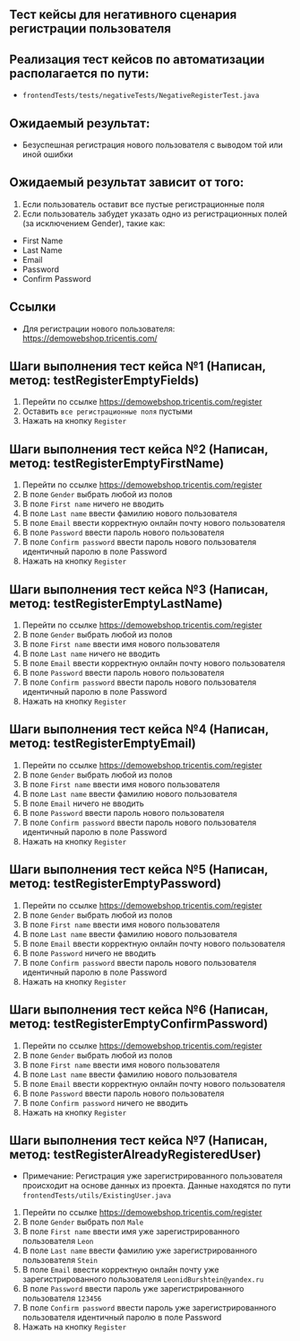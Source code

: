## Тест кейсы для негативного сценария регистрации пользователя

## Реализация тест кейсов по автоматизации располагается по пути:

- `frontendTests/tests/negativeTests/NegativeRegisterTest.java`

## Ожидаемый результат:

- Безуспешная регистрация нового пользователя с выводом той или иной ошибки

## Ожидаемый результат зависит от того:

1) Если пользователь оставит все пустые регистрационные поля
2) Если пользователь забудет указать одно из регистрационных
   полей (за исключением Gender), такие как:

- First Name
- Last Name
- Email
- Password
- Confirm Password

## Ссылки

- Для регистрации нового пользователя: https://demowebshop.tricentis.com/

## Шаги выполнения тест кейса №1 (Написан, метод: testRegisterEmptyFields)

1) Перейти по ссылке https://demowebshop.tricentis.com/register
2) Оставить `все регистрационные поля` пустыми
3) Нажать на кнопку `Register`

## Шаги выполнения тест кейса №2 (Написан, метод: testRegisterEmptyFirstName)

1) Перейти по ссылке https://demowebshop.tricentis.com/register
2) В поле `Gender` выбрать любой из полов
3) В поле `First name` ничего не вводить
4) В поле `Last name` ввести фамилию нового пользователя
5) В поле `Email` ввести корректную онлайн почту нового пользователя
6) В поле `Password` ввести пароль нового пользователя
7) В поле `Confirm password` ввести пароль нового пользователя идентичный паролю в поле Password
8) Нажать на кнопку `Register`

## Шаги выполнения тест кейса №3 (Написан, метод: testRegisterEmptyLastName)

1) Перейти по ссылке https://demowebshop.tricentis.com/register
2) В поле `Gender` выбрать любой из полов
3) В поле `First name` ввести имя нового пользователя
4) В поле `Last name` ничего не вводить
5) В поле `Email` ввести корректную онлайн почту нового пользователя
6) В поле `Password` ввести пароль нового пользователя
7) В поле `Confirm password` ввести пароль нового пользователя идентичный паролю в поле Password
8) Нажать на кнопку `Register`

## Шаги выполнения тест кейса №4 (Написан, метод: testRegisterEmptyEmail)

1) Перейти по ссылке https://demowebshop.tricentis.com/register
2) В поле `Gender` выбрать любой из полов
3) В поле `First name` ввести имя нового пользователя
4) В поле `Last name` ввести фамилию нового пользователя
5) В поле `Email` ничего не вводить
6) В поле `Password` ввести пароль нового пользователя
7) В поле `Confirm password` ввести пароль нового пользователя идентичный паролю в поле Password
8) Нажать на кнопку `Register`

## Шаги выполнения тест кейса №5 (Написан, метод: testRegisterEmptyPassword)

1) Перейти по ссылке https://demowebshop.tricentis.com/register
2) В поле `Gender` выбрать любой из полов
3) В поле `First name` ввести имя нового пользователя
4) В поле `Last name` ввести фамилию нового пользователя
5) В поле `Email` ввести корректную онлайн почту нового пользователя
6) В поле `Password` ничего не вводить
7) В поле `Confirm password` ввести пароль нового пользователя идентичный паролю в поле Password
8) Нажать на кнопку `Register`

## Шаги выполнения тест кейса №6 (Написан, метод: testRegisterEmptyConfirmPassword)

1) Перейти по ссылке https://demowebshop.tricentis.com/register
2) В поле `Gender` выбрать любой из полов
3) В поле `First name` ввести имя нового пользователя
4) В поле `Last name` ввести фамилию нового пользователя
5) В поле `Email` ввести корректную онлайн почту нового пользователя
6) В поле `Password` ввести пароль нового пользователя
7) В поле `Confirm password` ничего не вводить
8) Нажать на кнопку `Register`

## Шаги выполнения тест кейса №7 (Написан, метод: testRegisterAlreadyRegisteredUser)

- Примечание: Регистрация уже зарегистрированного пользователя происходит на основе данных из проекта.
  Данные находятся по пути `frontendTests/utils/ExistingUser.java`

1) Перейти по ссылке https://demowebshop.tricentis.com/register
2) В поле `Gender` выбрать пол `Male`
3) В поле `First name` ввести имя уже зарегистрированного пользователя `Leon`
4) В поле `Last name` ввести фамилию уже зарегистрированного пользователя `Stein`
5) В поле `Email` ввести корректную онлайн почту уже зарегистрированного пользователя `LeonidBurshtein@yandex.ru`
6) В поле `Password` ввести пароль уже зарегистрированного пользователя `123456`
7) В поле `Confirm password` ввести пароль уже зарегистрированного пользователя идентичный паролю в поле Password
8) Нажать на кнопку `Register`